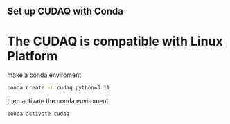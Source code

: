 ## Set up CUDAQ with Conda

# The CUDAQ is compatible with Linux Platform

make a conda enviroment
```bash
conda create -n cudaq python=3.11
```

then activate the conda enviroment
```bash
conda activate cudaq
```

